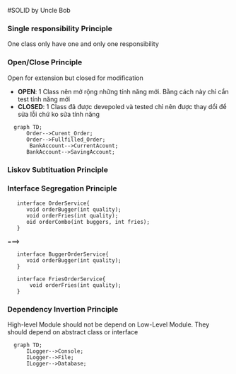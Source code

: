 #SOLID
by Uncle Bob

### Single responsibility Principle

One class only have one and only one responsibility

### Open/Close Principle

Open for extension but closed for modification

-  **OPEN**: 1 Class nên mở rộng những tính năng mới. Bằng cách này chỉ cần test tính năng mới
-  **CLOSED**: 1 Class đã được devepoled và tested chỉ nên được thay dổi để sửa lỗi chứ ko sửa tính năng

```mermaid
  graph TD;
      Order-->Curent_Order;
      Order-->Fullfilled_Order;
       BankAccount-->CurrentAcount;
      BankAccount-->SavingAccount;
```

### Liskov Subtituation Principle

### Interface Segregation Principle

```
   interface OrderService{
      void orderBugger(int quality);
      void orderFries(int quality);
      oid orderCombo(int buggers, int fries);
   }
```

===>

```
   interface BuggerOrderService{
      void orderBugger(int quality);
   }
```

```
   interface FriesOrderService{
       void orderFries(int quality);
   }
```

### Dependency Invertion Principle

High-level Module should not be depend on Low-Level Module. They should depend on abstract class or interface

```mermaid
  graph TD;
      ILogger-->Console;
      ILogger-->File;
      ILogger-->Database;
```
